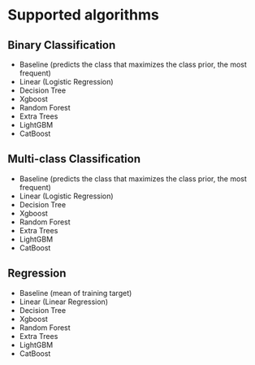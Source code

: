 # Supported algorithms

## Binary Classification

- Baseline (predicts the class that maximizes the class prior, the most frequent)
- Linear (Logistic Regression)
- Decision Tree
- Xgboost
- Random Forest
- Extra Trees
- LightGBM
- CatBoost


## Multi-class Classification

- Baseline (predicts the class that maximizes the class prior, the most frequent)
- Linear (Logistic Regression)
- Decision Tree
- Xgboost
- Random Forest
- Extra Trees
- LightGBM
- CatBoost

## Regression

- Baseline (mean of training target)
- Linear (Linear Regression)
- Decision Tree
- Xgboost
- Random Forest
- Extra Trees
- LightGBM
- CatBoost

